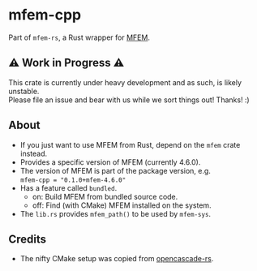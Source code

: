 # mfem-cpp

Part of `mfem-rs`, a Rust wrapper for [MFEM](https://mfem.org/).

## ⚠️ Work in Progress ⚠️

This crate is currently under heavy development and as such, is likely unstable.  
Please file an issue and bear with us while we sort things out! Thanks! :)

## About

- If you just want to use MFEM from Rust, depend on the `mfem` crate instead.
- Provides a specific version of MFEM (currently 4.6.0).
- The version of MFEM is part of the package version, e.g.  
  `mfem-cpp = "0.1.0+mfem-4.6.0"`
- Has a feature called `bundled`.
  - on: Build MFEM from bundled source code.
  - off: Find (with CMake) MFEM installed on the system.
- The `lib.rs` provides `mfem_path()` to be used by `mfem-sys`.

## Credits

- The nifty CMake setup was copied from [opencascade-rs](https://github.com/bschwind/opencascade-rs).
